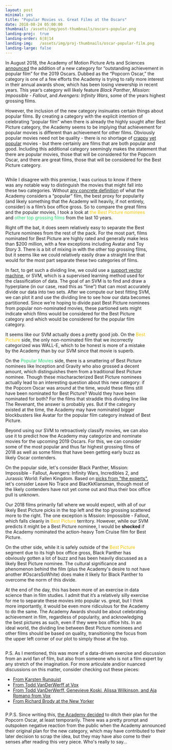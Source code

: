 ```yaml
---
layout: post
minimal: yes
title: "Popular Movies vs. Great Films at the Oscars"
date: 2018-08-24 05:00:00
thumbnail: /assets/img/post-thumbnails/oscars-popular.png
landing-proj:  true
landing-order: 6|8|14
landing-img:   /assets/img/proj-thumbnails/oscar-popular-film.png
landing-large: false
---
```



<link rel="stylesheet" href="/projects/oscars-popular-film/css/main.style.css">

<p>In August 2018, the Academy of Motion Picture Arts and Sciences <a href="https://www.hollywoodreporter.com/race/academy-plans-three-hour-oscars-telecast-adds-popular-film-category-1133138">announced</a> the addition of a new category for “outstanding achievement in popular film” for the 2019 Oscars. Dubbed as the “Popcorn Oscar,” the category is one of a few efforts the Academy is trying to rally more interest in their annual awards show, which has been losing viewership in recent years. This year’s category will likely feature <i>Black Panther</i>, <i>Mission: Impossible - Fallout</i>, and <i>Avengers: Infinity Wars</i>, some of the years highest grossing films.</p>

<p>However, the inclusion of the new category insinuates certain things about popular films. By creating a category with the explicit intention of celebrating “popular film” when there is already the highly sought after Best Picture category, the Academy seems to be implying that achievement for popular movies is different than achievement for other films. Obviously popular movies need not be quality - there is no shortage of <a href="https://www.thewrap.com/emoji-movie-summers-worst-reviewed-film-dunkirk-box-office/">crappy</a> <a href="http://fortune.com/2017/06/26/transformers-last-knight-box-office/">yet</a> <a href="https://deadline.com/2018/02/fifty-shades-freed-crosses-300-million-worldwide-box-office-1202302086/">popular</a> movies - but there certainly are films that are both popular and good. Including this additional category seemingly makes the statement that there are popular movies, those that will be considered for the Popcorn Oscar, and there are great films, those that will be considered for the Best Picture category.  </p>

<div class="columns two" id="oscars-popular-columns">
    <div class="column" id="oscars-popular-text-column">
        <p class="step-trigger" data-step=0>While I disagree with this premise, I was curious to know if there was any notable way to distinguish the movies that might fall into these two categories. Without <a href="https://www.vox.com/culture/2018/8/8/17664682/oscars-popular-film-category-2019">any concrete definition</a> of what the Academy considers a “popular” film, the best proxy for popularity (and likely something that the Academy will heavily, if not entirely, consider) is a film’s box office gross. So to compare the great films and the popular movies, I took a look at <span style="color: rgb(244, 196, 4)">the Best Picture nominees</span> and <span id="footnote-1" style="color: rgb(35, 206, 107)">other top grossing films</span> from the last 10 years.</p>
        <div class="text-cell">
            <p>Right off the bat, it does seem relatively easy to separate the Best Picture nominees from the rest of the pack. For the most part, films nominated for Best Picture are highly rated and generally make less than $200 million, with a few exceptions including <span class="intext-title">Avatar</span> and <span class="intext-title">Toy Story 3</span>. There is a bit of mixing in with the other top grossing films, but it seems like we could relatively easily draw a straight line that would for the most part separate these two categories of films.</p>
            <p>In fact, to get such a dividing line, we could use a <a href="https://medium.com/machine-learning-101/chapter-2-svm-support-vector-machine-theory-f0812effc72">support vector machine</a>, or SVM, which is a supervised learning method used for the classification of data. The goal of an SVM is to find and draw a hyperplane (in our case, read this as “line”) that can most accurately divide our data into two sets. After we compute our best fitting SVM, we can <span class="step-trigger" data-step=1>plot it</span> and use the dividing line to see how our data becomes partitioned. Since we’re hoping to divide past Best Picture nominees from popular non-nominated movies, these partioned sets might indicate which films would be considered for the Best Picture category and which would be considered for the popular film category.</p>
        </div>
        <div class="text-cell">
            <p>It seems like our SVM actually does a pretty good job. On the <span style="color: rgb(244, 196, 4)">Best Picture</span> side, the only non-nominated film that we incorrectly categorized was <span class="intext-title">WALL-E</span>, which to be honest is more of a mistake by the Academy than by our SVM since that movie is superb.</p>
            <p>On the <span style="color: rgb(35, 206, 107)">Popular Movies</span> side, there is a smattering of Best Picture nominees like <span class="intext-title">Inception</span> and <span class="intext-title">Gravity</span> who also grossed a decent amount, which distinguishes them from a traditional Best Picture nominee. Though these mischaracterized Best Picture nominees actually lead to an interesting question about this new category: if the Popcorn Oscar was around at the time, would these films still have been nominated for Best Picture? Would they have been nominated for both? For the films that straddle this dividing line like <span class="intext-title">The Revenant</span>, the answer is probably yes. But if the category existed at the time, the Academy may have nominated bigger blockbusters like <span class="intext-title">Avatar</span> for the popular film category instead of Best Picture.</p>
        </div>
        <div class="text-cell">
            <p>Beyond using our SVM to retroactively classify movies, we can also use it to predict how the Academy may categorize and nominate movies for the upcoming 2019 Oscars. For this, we can consider some of the most popular and thus far highest grossing films of 2018 as well as some films that have been getting early buzz as likely Oscar contenders.</p>
            <p class="step-trigger" data-step=2>On the popular side, let's consider <span class="intext-title">Black Panther</span>, <span class="intext-title">Mission: Impossible - Fallout</span>, <span class="intext-title">Avengers: Infinity Wars</span>, <span class="intext-title">Incredibles 2</span>, and <span class="intext-title">Jurassic World: Fallen Kingdom</span>. Based on <a href="https://www.indiewire.com/2018/04/2019-oscars-best-picture-predictions-1201954918/">picks from "the experts"</a>, let's consider <span class="intext-title">Leave No Trace</span> and <span class="intext-title">BlacKkKlansman</span>, though most of the likely contenders have not yet come out and thus their box office pull is unknown.</p>
        </div>
        <p>Our 2018 films primarily fall where we would expect, with all of our likely Best Picture picks in the top left and the top grossing scattered more to the right. The one exception is <span class="intext-title">Mission: Impossible - Fallout</span>, which falls cleanly in <span style="color: rgb(244, 196, 4)">Best Picture</span> territory. However, while our SVM predicts it might be a Best Picture nominee, I would be <b>shocked</b> if the Academy nominated the action-heavy Tom Cruise film for Best Picture.</p>
        <p>On the other side, while it is safely outside of the <span style="color: rgb(244, 196, 4)">Best Picture</span> segment due to its high box office gross, <span class="intext-title">Black Panther</span> has obviously gotten a lot of buzz and has been heavily discussed as a likely Best Picture nominee. The cultural significance and phenomenon behind the film (plus the Academy's desire to not have another #OscarsSoWhite) does make it likely for Black Panther to overcome the norm of this divide.</p>
        <p class="step-trigger" data-step=3>At the end of the day, this has been more of an exercise in data science than in film studies. I admit that it’s a relatively silly exercise for me to separate these movies into popular vs. great, but I think more importantly, it would be even more ridiculous for the Academy to do the same. The Academy Awards should be about celebrating achievement in film, regardless of popularity, and acknowledging the best pictures as such, even if they were box office hits. In an ideal world, the dividing line between Best Picture nominees and other films should be based on quality, transitioning the focus from the upper left corner of our plot to simply those at the top.</p>
    </div>
    <div class="column" id="oscars-popular-viz-column">
        <svg id="d3-oscars-popular">
        </svg>
    </div>
</div>

<p style="margin-bottom: 5px">P.S. As I mentioned, this was more of a data-driven exercise and discussion from an avid fan of film, but also from someone who is not a film expert by any stretch of the imagination. For more articulate and/or nuanced discussions on this matter, consider checking out these pieces:</p>

<ul style="margin-bottom: 25px">
    <li><a href="https://www.youtube.com/watch?v=SnLscTKCavY">From Karsten Runquist</a></li>
    <li><a href="https://www.vox.com/culture/2018/8/8/17664682/oscars-popular-film-category-2019">From Todd VanDerWerff at Vox</a></li>
    <li><a href="https://www.vox.com/culture/2018/8/9/17665634/oscars-new-categories">From Todd VanDerWerff, Genevieve Koski, Alissa Wilkinson, and Aja Romano from Vox</a></li>
    <li><a href="https://www.newyorker.com/culture/the-front-row/what-the-oscars-new-popular-film-category-says-about-the-artand-businessof-the-movies">From Richard Brody at the New Yorker</a></li>
</ul>

<p style="margin-bottom: 35vh">P.P.S. Since writing this, <a href="https://www.nytimes.com/2018/09/06/business/media/academy-awards-popular-film.html">the Academy decided</a> to ditch their plan for the Popcorn Oscar, at least temporarily. There was a pretty prompt and outspoken negative reaction from the public when the Academy announced their original plan for the new category, which may have contributed to their later decision to scrap the idea, but they may have also come to their senses after reading this very piece. Who's really to say...</p>

<script type="text/javascript" src="/projects/oscars-popular-film/js/story.js"></script>
<script type="text/javascript" src="/projects/oscars-popular-film/js/main.js"></script>
